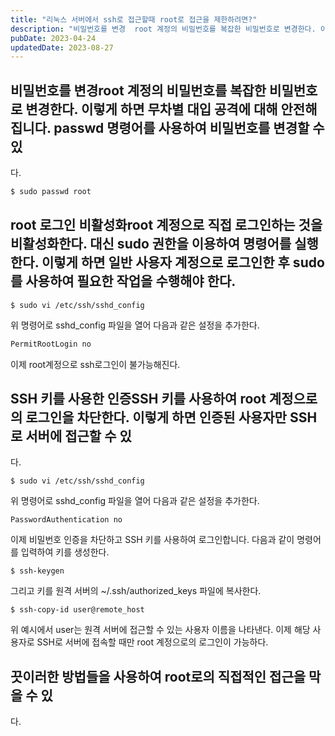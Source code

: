 ```yaml
---
title: "리눅스 서버에서 ssh로 접근할때 root로 접근을 제한하려면?"
description: "비밀번호를 변경  root 계정의 비밀번호를 복잡한 비밀번호로 변경한다. 이렇게 하면 무차별 대입 공격에 대해 안전해집니다. passwd 명령어를 사용하여 비밀번호를 변경할 수 있다.  $ sudo passwd root    root 로그인 비활성화  root 계정으로 직접 로그인하는..."
pubDate: 2023-04-24
updatedDate: 2023-08-27
---
```


## 비밀번호를 변경root 계정의 비밀번호를 복잡한 비밀번호로 변경한다. 이렇게 하면 무차별 대입 공격에 대해 안전해집니다. passwd 명령어를 사용하여 비밀번호를 변경할 수 있

다.

```bash
$ sudo passwd root

```

## root 로그인 비활성화root 계정으로 직접 로그인하는 것을 비활성화한다. 대신 sudo 권한을 이용하여 명령어를 실행한다. 이렇게 하면 일반 사용자 계정으로 로그인한 후 sudo를 사용하여 필요한 작업을 수행해야 한다.
```
$ sudo vi /etc/ssh/sshd_config

```

위 명령어로 sshd_config 파일을 열어 다음과 같은 설정을 추가한다.
```python
PermitRootLogin no

```

이제 root계정으로 ssh로그인이 불가능해진다.

## SSH 키를 사용한 인증SSH 키를 사용하여 root 계정으로의 로그인을 차단한다. 이렇게 하면 인증된 사용자만 SSH로 서버에 접근할 수 있

다.

```
$ sudo vi /etc/ssh/sshd_config

```

위 명령어로 sshd_config 파일을 열어 다음과 같은 설정을 추가한다.
```
PasswordAuthentication no

```

이제 비밀번호 인증을 차단하고 SSH 키를 사용하여 로그인합니다. 다음과 같이 명령어를 입력하여 키를 생성한다.
```
$ ssh-keygen

```

그리고 키를 원격 서버의 ~/.ssh/authorized_keys 파일에 복사한다.
```
$ ssh-copy-id user@remote_host

```

위 예시에서 user는 원격 서버에 접근할 수 있는 사용자 이름을 나타낸다. 이제 해당 사용자로 SSH로 서버에 접속할 때만 root 계정으로의 로그인이 가능하다.

## 끗이러한 방법들을 사용하여 root로의 직접적인 접근을 막을 수 있

다.
